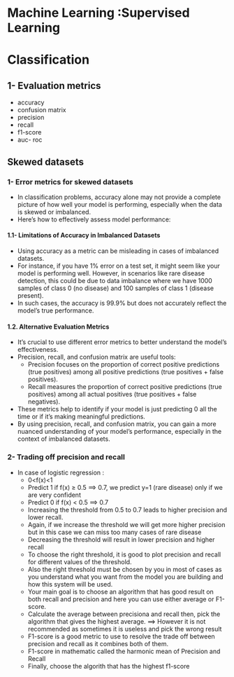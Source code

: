 # Machine Learning :Supervised Learning




# Classification 
## 1- Evaluation metrics 
- accuracy
- confusion matrix
- precision
- recall
- f1-score
- auc- roc

## Skewed datasets
### 1- Error metrics for skewed datasets 
- In classification problems, accuracy alone may not provide a complete picture of how well your model is performing, especially when the data is skewed or imbalanced.
- Here’s how to effectively assess model performance:
#### 1.1- Limitations of Accuracy in Imbalanced Datasets
- Using accuracy as a metric can be misleading in cases of imbalanced datasets.
- For instance, if you have 1% error on a test set, it might seem like your model is performing well. However, in scenarios like rare disease detection, this could be due to data imbalance where we have 1000 samples of class 0 (no disease) and 100 samples of class 1 (disease present).
- In such cases, the accuracy is 99.9% but does not accurately reflect the model’s true performance.

#### 1.2. Alternative Evaluation Metrics
- It’s crucial to use different error metrics to better understand the model’s effectiveness.
- Precision, recall, and confusion matrix are useful tools:
  - Precision focuses on the proportion of correct positive predictions (true positives) among all positive predictions (true positives + false positives).
  - Recall measures the proportion of correct positive predictions (true positives) among all actual positives (true positives + false negatives).
- These metrics help to identify if your model is just predicting 0 all the time or if it’s making meaningful predictions.
- By using precision, recall, and confusion matrix, you can gain a more nuanced understanding of your model’s performance, especially in the context of imbalanced datasets.

### 2- Trading off precision and recall
- In case of logistic regression :
  -  0<f(x)<1
  -  Predict 1 if f(x) ≥ 0.5 ==> 0.7, we predict y=1 (rare disease) only if we are very confident
  -  Predict 0 if f(x) < 0.5 ==> 0.7
  -  Increasing the threshold from 0.5 to 0.7 leads to higher precision and lower recall.
  -  Again, if we increase the threshold we will get more higher precision but in this case we can miss too many cases of rare disease
  -  Decreasing the threshold will result in lower precision and higher recall
  -  To choose the right threshold, it is good to plot precision and recall for different values of the threshold.
  -  Also the right threshold must be chosen by you in most of cases as you understand what you want from the model you are building and how this system will be used.
  -  Your main goal is to choose an algorithm that has good result on both recall and precision and here you can use either average or F1-score.
  -  Calculate the average between precisiona and recall then, pick the algorithm that gives the highest average. ==> However it is not recommended as sometimes it is useless and pick the wrong result
  -  F1-score is a good metric to use to resolve the trade off between precision and recall as it combines both of them.
  -  F1-score in mathematic called the harmonic mean of Precision and Recall
  -  Finally, choose the algorith that has the highest f1-score
 

















  
